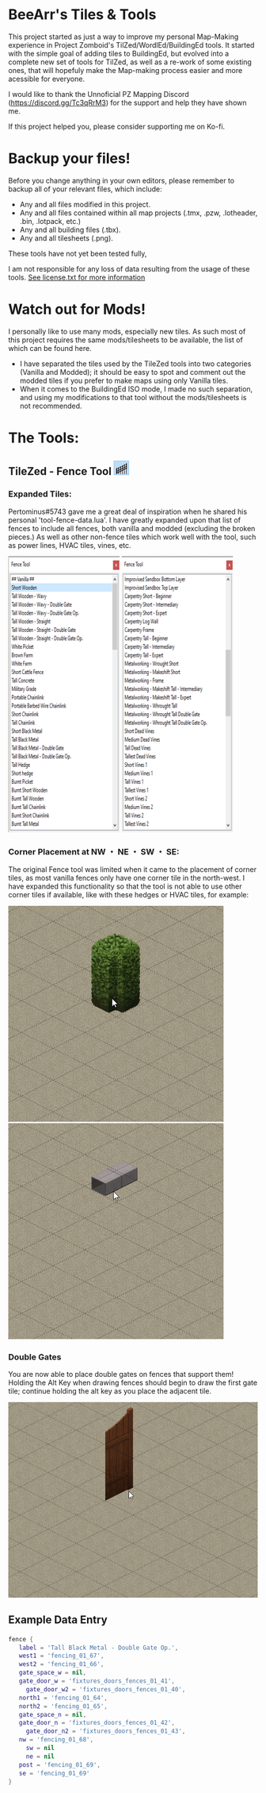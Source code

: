 # BeeArr's Tiles & Tools

This project started as just a way to improve my personal Map-Making experience in Project Zomboid's TilZed/WordlEd/BuildingEd tools. It started with the simple goal of adding tiles to BuildingEd, but evolved into a complete new set of tools for TilZed, as well as a re-work of some existing ones, that will hopefuly make the Map-making process easier and more acessible for everyone.

I would like to thank the Unnoficial PZ Mapping Discord (https://discord.gg/Tc3qRrM3) for the support and help they have shown me.

If this project helped you, please consider supporting me on Ko-fi.

# Backup your files!

Before you change anything in your own editors, please remember to backup all of your relevant files, which include:

- Any and all files modified in this project.
- Any and all files contained within all map projects (.tmx, .pzw, .lotheader, .bin, .lotpack, etc.)
- Any and all building files (.tbx).
- Any and all tilesheets (.png).

These tools have not yet been tested fully, 

I am not responsible for any loss of data resulting from the usage of these tools. [See license.txt for more information](LICENSE)

# Watch out for Mods!

I personally like to use many mods, especially new tiles. As such most of this project requires the same mods/tilesheets to be available, the list of which can be found here. 
- I have separated the tiles used by the TileZed tools into two categories (Vanilla and Modded); it should be easy to spot and comment out the modded tiles if you prefer to make maps using only Vanilla tiles.
- When it comes to the BuildingEd ISO mode, I made no such separation, and using my modifications to that tool without the mods/tilesheets is not recommended.

# The Tools:

## TileZed - Fence Tool ![Fence Tool](https://github.com/TheBeeArr/beearr-tiles-and-tools/blob/4cd04d6f7bad494a38c857c2211bc81479ac845f/Images/2023-03-08%2023_41_36-Window.png)

### Expanded Tiles:
Pertominus#5743 gave me a great deal of inspiration when he shared his personal 'tool-fence-data.lua'. I have greatly expanded upon that list of fences to include all fences, both vanilla and modded (excluding the broken pieces.) As well as other non-fence tiles which work well with the tool, such as power lines, HVAC tiles, vines, etc.

![1](https://github.com/TheBeeArr/beearr-tiles-and-tools/blob/5f94445780a14faea8999411e613b5a15c5ce641/Images/2023-03-08%2023_55_27-Window.png)
![2](https://github.com/TheBeeArr/beearr-tiles-and-tools/blob/0d8017dc15bf7a7347431f6d8b708d68461faf86/Images/2023-03-08%2023_55_50-Window.png)

### Corner Placement at NW ・ NE ・ SW ・ SE:
The original Fence tool was limited when it came to the placement of corner tiles, as most vanilla fences only have one corner tile in the north-west. I have expanded this functionality so that the tool is not able to use other corner tiles if available, like with these hedges or HVAC tiles, for example:

![1](https://github.com/TheBeeArr/beearr-tiles-and-tools/blob/4abe9f6f3161f957f41b340a09cd46b7fcdc1760/Images/hedge.gif)
![2](https://github.com/TheBeeArr/beearr-tiles-and-tools/blob/4abe9f6f3161f957f41b340a09cd46b7fcdc1760/Images/hvacfence.gif)

### Double Gates
You are now able to place double gates on fences that support them! Holding the Alt Key when drawing fences should begin to draw the first gate tile; continue holding the alt key as you place the adjacent tile.

![1](https://github.com/TheBeeArr/beearr-tiles-and-tools/blob/b17aeb3974c96769e16cf0363b5a672534031360/Images/doublegates.gif)

## Example Data Entry

```lua
fence {
   label = 'Tall Black Metal - Double Gate Op.',
   west1 = 'fencing_01_67',
   west2 = 'fencing_01_66',
   gate_space_w = nil,
   gate_door_w = 'fixtures_doors_fences_01_41',
	 gate_door_w2 = 'fixtures_doors_fences_01_40',
   north1 = 'fencing_01_64',
   north2 = 'fencing_01_65',
   gate_space_n = nil,
   gate_door_n = 'fixtures_doors_fences_01_42',
	 gate_door_n2 = 'fixtures_doors_fences_01_43',
   nw = 'fencing_01_68',
	 sw = nil
	 ne = nil
   post = 'fencing_01_69',
   se = 'fencing_01_69'
}
```





